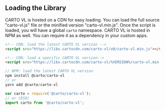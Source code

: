 ## Loading the Library
CARTO VL is hosted on a CDN for easy loading. You can load the full source "carto-vl.js" file or the minified version "carto-vl.min.js". Once the script is loaded, you will have a global `carto` namespace.
CARTO VL is hosted in NPM as well. You can require it as a dependency in your custom apps.

```html
<!-- CDN: load the latest CARTO VL version -->
<script src="https://libs.cartocdn.com/carto-vl/v0/carto-vl.min.js"></script>

<!-- CDN: load a specific CARTO VL version-->
<script src="https://libs.cartocdn.com/carto-vl/%VERSION%/carto-vl.min.js"></script>
```

```javascript
// NPM: load the latest CARTO VL version
npm install @carto/carto-vl
// or
yarn add @carto/carto-vl

var carto = require('@carto/carto-vl');
// or (ES6)
import carto from '@carto/carto-vl';
```
